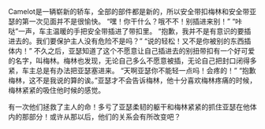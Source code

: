    Camelot是一辆崭新的轿车，全部的部件都是新的，所以安全带扣梅林和安全带亚瑟的第一次见面并不是很愉快。
   “嘿！你干什么？哦不不！别插进来别！”
   “咔哒”一声，车主温暖的手把安全带插进了带扣里。
   “抱歉，我并不是有意识的要插进去的。我们要保护主人没有危险不是吗？”
   “说的轻松！又不是你被别的东西插体内！”
   不久之后，亚瑟知道了这个不愿意让自己插进去的别扭带扣有一个好可爱的名字，叫梅林。梅林也发现，无论自己多么不愿意被插，无论自己把封口闭得多紧，车主总是有办法把亚瑟塞进来。
   “天啊亚瑟你不能轻一点吗！会疼的！”
   “抱歉梅林，这不是我说的算的诶。”亚瑟才不会告诉梅林，他十分喜欢梅林疼痛的时候，梅林紧紧的吸住他时候的感觉。


   有一次他们拯救了主人的命！多亏了亚瑟柔韧的躯干和梅林紧紧的抓住亚瑟在他体内的那部分！或许从那以后，他们的关系会有所改变吧？
